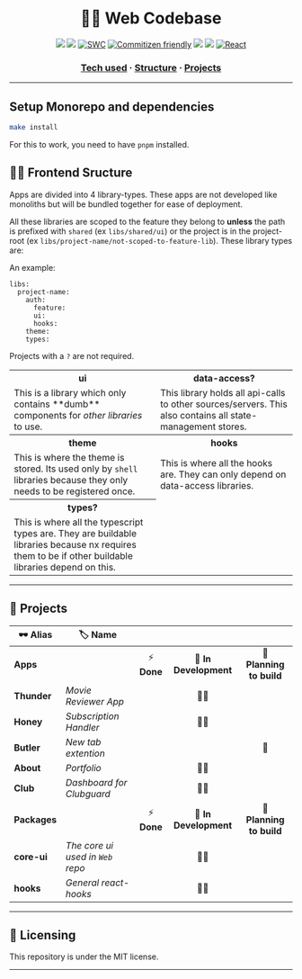 

<div align="center">

🧑‍💻 Web Codebase
===========

<div id="tech-used"></div>

![](https://img.shields.io/badge/Jest-C21325?style=for-the-badge&logo=jest&logoColor=white)
![](https://img.shields.io/badge/nestjs-E0234E?style=for-the-badge&logo=nestjs&logoColor=white)
[![SWC](https://img.shields.io/badge/-swc-brightgreen.svg?style=for-the-badge&color=yellow&logo=swc&logoColor=black)](https://swc.rs)
[![Commitizen friendly](https://img.shields.io/badge/commitizen_friendly-brightgreen.svg?style=for-the-badge&color=green)](http://commitizen.github.io/cz-cli)
![](https://img.shields.io/badge/Yarn-2C8EBB?style=for-the-badge&logo=yarn&logoColor=white)
![](https://img.shields.io/badge/eslint-3A33D1?style=for-the-badge&logo=eslint&logoColor=white)
[![React](https://img.shields.io/badge/React-20232A?style=for-the-badge&logo=react&logoColor=61DAFB)](https://reactjs.org)


### [Tech used](#tech-used) **·** [Structure](#frontend-sructure) **·** [Projects](#projects)

</div>

---

## Setup Monorepo and dependencies

```bash
make install
```

For this to work, you need to have `pnpm` installed.


## 👷🏻 Frontend Sructure

Apps are divided into 4 library-types. These apps are not developed like monoliths but will be bundled together for ease of deployment.

All these libraries are scoped to the feature they belong to **unless** the path is prefixed with `shared` (ex `libs/shared/ui`) or the project is in the project-root (ex `libs/project-name/not-scoped-to-feature-lib`). These library types are:

An example:
```
libs:
  project-name:
    auth:
      feature:
      ui:
      hooks:
    theme:
    types:
```

Projects with a `?` are not required.



<table>
  <tr>
    <th>ui</th>
    <th>data-access?</th>
  </tr>
  <tr>
      <td>
        This is a library which only contains **dumb** components for <i>other libraries</i> to use.
      </td>
      <td>
        This library holds all api-calls to other sources/servers. This also contains all state-management stores.
      </td>
  </tr>
  <tr>
    <th>
      theme
    </th>
      <th>
      hooks
    </th>
  </tr>
  <tr>
    <td>
    This is where the theme is stored. Its used only by <code>shell</code> libraries because they only needs to be registered once.
    </td>
    <td>
      This is where all the hooks are. They can only depend on data-access libraries.
    </td>
<tr>
    <th>
      types?
    </th>
  </tr>
  <tr>

  <td>
    This is where all the typescript types are. They are buildable libraries because nx requires them to be if other buildable libraries depend on this.
  </td>
  </tr>

</table>

---

<h2 id="projects">🔧 Projects</h2>

| 🕶️ Alias              | 🏷️ Name                   |              |                           |                           |
| --------------------- | -------------------------- | :----------: | :-----------------------: | :-----------------------: |
| **Apps**              |                            |  ⚡ **Done** |     🚧 **In Development** | 🤔 **Planning to build** |
| **Thunder**           | _Movie Reviewer App_       |               |           👷🏾             |                           |
| **Honey**             | _Subscription Handler_     |               |           👷🏾             |                           |
| **Butler**            | _New tab extention_        |               |                          |            🚦             |
| **About**                | _Portfolio_                |               |           👷🏾              |                           |
| **Club**              | _Dashboard for Clubguard_  |               |             👷🏾             |                         |
| **Packages**        |                            | ⚡ **Done**   | 🚧 **In Development**    | 🤔 **Planning to build** |
| **core-ui**          | _The core ui used in `Web` repo_          |               |           👷🏾             |                           |
| **hooks**             | _General react-hooks_|               |           👷🏾             |                           |

---

## 📜 Licensing
This repository is under the MIT license.

---
